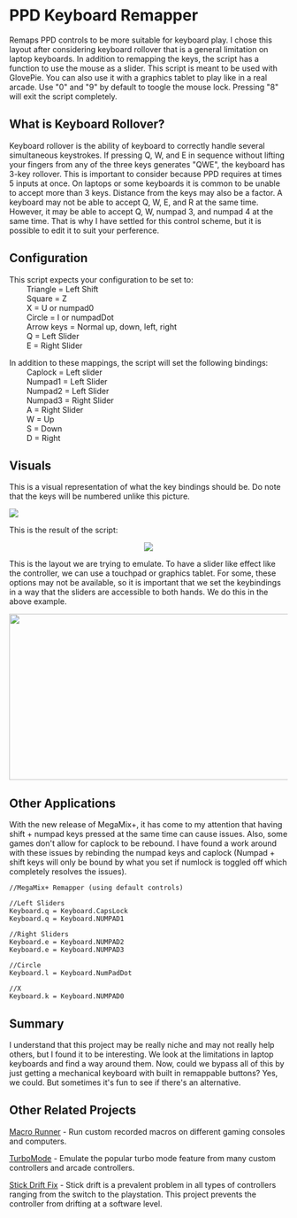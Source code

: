 # PPD Keyboard Remapper
Remaps PPD controls to be more suitable for keyboard play. I chose this layout after considering keyboard rollover that is a general limitation on laptop keyboards. In addition to remapping the keys, the script has a function to use the mouse as a slider. This script is meant to be used with GlovePie. You can also use it with a graphics tablet to play like in a real arcade. Use "0" and "9" by default to toogle the mouse lock. Pressing "8" will exit the script completely.

**What is Keyboard Rollover?**
----------------------------------------------------------------------------------------------------------------------------
Keyboard rollover is the ability of keyboard to correctly handle several simultaneous keystrokes. If pressing Q, W, and E in sequence without lifting your fingers from any of the three keys generates "QWE", the keyboard has 3-key rollover. This is important to consider because PPD requires at times 5 inputs at once. On laptops or some keyboards it is common to be unable to accept more than 3 keys. Distance from the keys may also be a factor. A keyboard may not be able to accept Q, W, E, and R at the same time. However, it may be able to accept Q, W, numpad 3, and numpad 4 at the same time. That is why I have settled for this control scheme, but it is possible to edit it to suit your perference.
               
**Configuration**
----------------------------------------------------------------------------------------------------------------------------
This script expects your configuration to be set to:  
        &nbsp;&nbsp;&nbsp;&nbsp;&nbsp;&nbsp;&nbsp;&nbsp;Triangle = Left Shift  
        &nbsp;&nbsp;&nbsp;&nbsp;&nbsp;&nbsp;&nbsp;&nbsp;Square = Z  
        &nbsp;&nbsp;&nbsp;&nbsp;&nbsp;&nbsp;&nbsp;&nbsp;X = U or numpad0  
        &nbsp;&nbsp;&nbsp;&nbsp;&nbsp;&nbsp;&nbsp;&nbsp;Circle = I or numpadDot  
        &nbsp;&nbsp;&nbsp;&nbsp;&nbsp;&nbsp;&nbsp;&nbsp;Arrow keys = Normal up, down, left, right  
        &nbsp;&nbsp;&nbsp;&nbsp;&nbsp;&nbsp;&nbsp;&nbsp;Q = Left Slider  
        &nbsp;&nbsp;&nbsp;&nbsp;&nbsp;&nbsp;&nbsp;&nbsp;E = Right Slider  

   In addition to these mappings, the script will set the following bindings:  
        &nbsp;&nbsp;&nbsp;&nbsp;&nbsp;&nbsp;&nbsp;&nbsp;Caplock = Left slider  
        &nbsp;&nbsp;&nbsp;&nbsp;&nbsp;&nbsp;&nbsp;&nbsp;Numpad1 = Left Slider  
        &nbsp;&nbsp;&nbsp;&nbsp;&nbsp;&nbsp;&nbsp;&nbsp;Numpad2 = Left Slider  
        &nbsp;&nbsp;&nbsp;&nbsp;&nbsp;&nbsp;&nbsp;&nbsp;Numpad3 = Right Slider  
        &nbsp;&nbsp;&nbsp;&nbsp;&nbsp;&nbsp;&nbsp;&nbsp;A = Right Slider  
        &nbsp;&nbsp;&nbsp;&nbsp;&nbsp;&nbsp;&nbsp;&nbsp;W = Up  
        &nbsp;&nbsp;&nbsp;&nbsp;&nbsp;&nbsp;&nbsp;&nbsp;S = Down  
        &nbsp;&nbsp;&nbsp;&nbsp;&nbsp;&nbsp;&nbsp;&nbsp;D = Right
  
**Visuals**
----------------------------------------------------------------------------------------------------------------------------
This is a visual representation of what the key bindings should be. Do note that the keys will be numbered unlike this picture.

<img src="https://user-images.githubusercontent.com/100814612/158515541-1d314e36-7a3d-42af-a10c-695c57b85757.png">

This is the result of the script:
<p align="center">
<img src="https://user-images.githubusercontent.com/100814612/158518899-27df6551-49b0-4c6d-ab28-bc692acf11e5.png">
</p>
This is the layout we are trying to emulate. To have a slider like effect like the controller, we can use a touchpad or graphics tablet. For some, these options may not be available, so it is important that we set the keybindings in a way that the sliders are accessible to both hands. We do this in the above example.


<img src="https://user-images.githubusercontent.com/100814612/158713277-6a58193d-3169-49ed-b53d-983b13c7c167.png" width="600" height="300"/><img><img>

**Other Applications**
------------------------
With the new release of MegaMix+, it has come to my attention that having shift + numpad keys pressed at the same time can cause issues. Also, some games don't allow for caplock to be rebound. I have found a work around with these issues by rebinding the numpad keys and caplock (Numpad + shift keys will only be bound by what you set if numlock is toggled off which completely resolves the issues).

 ```
 //MegaMix+ Remapper (using default controls)

//Left Sliders
Keyboard.q = Keyboard.CapsLock
Keyboard.q = Keyboard.NUMPAD1

//Right Sliders
Keyboard.e = Keyboard.NUMPAD2
Keyboard.e = Keyboard.NUMPAD3

//Circle
Keyboard.l = Keyboard.NumPadDot

//X
Keyboard.k = Keyboard.NUMPAD0
 ```

**Summary**
-------------------
I understand that this project may be really niche and may not really help others, but I found it to be interesting. We look at the limitations in laptop keyboards and find a way around them. Now, could we bypass all of this by just getting a mechanical keyboard with built in remappable buttons? Yes, we could. But sometimes it's fun to see if there's an alternative.

**Other Related Projects**
----------------------------------------------------------------------------------------------------------------------------
[Macro Runner](https://github.com/Kttra/MacroRunner) - Run custom recorded macros on different gaming consoles and computers.

[TurboMode](https://github.com/Kttra/TurboMode) - Emulate the popular turbo mode feature from many custom controllers and arcade controllers.

[Stick Drift Fix](https://github.com/Kttra/Stick-Drift-Fix) - Stick drift is a prevalent problem in all types of controllers ranging from the switch to the playstation. This project prevents the controller from drifting at a software level.
